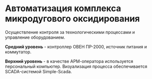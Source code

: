 # Автоматизация комплекса микродугового оксидирования
Осуществление контроля за технологическими процессами и управление оборудованием.

**Средний уровень** - контроллер ОВЕН ПР-2000, источник питания и коммутатор.

**Верхний уровень** - в качестве АРМ-оператора используется персональный компьютер. Визуализация процесса обеспечивается SCADA-системой Simple-Scada.
